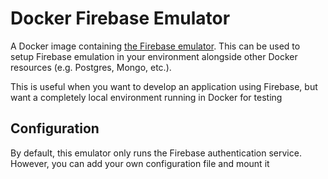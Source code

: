 # Docker Firebase Emulator

A Docker image containing [the Firebase emulator](https://firebase.google.com/docs/emulator-suite).
This can be used to setup Firebase emulation in your environment alongside other Docker resources
(e.g. Postgres, Mongo, etc.).

This is useful when you want to develop an application using Firebase, but want a completely local
environment running in Docker for testing

## Configuration

By default, this emulator only runs the Firebase authentication service. However,
you can add your own configuration file and mount it
